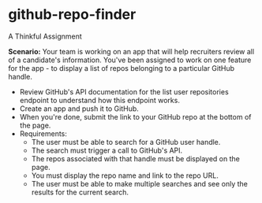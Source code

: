 # github-repo-finder

A Thinkful Assignment

**Scenario:** Your team is working on an app that will help recruiters review all of a candidate's information. You've been assigned to work on one feature for the app - to display a list of repos belonging to a particular GitHub handle.  

* Review GitHub's API documentation for the list user repositories endpoint to understand how this endpoint works. 
* Create an app and push it to GitHub. 
* When you're done, submit the link to your GitHub repo at the bottom of the page. 
* Requirements: 
  * The user must be able to search for a GitHub user handle. 
  * The search must trigger a call to GitHub's API. 
  * The repos associated with that handle must be displayed on the page. 
  * You must display the repo name and link to the repo URL. 
  * The user must be able to make multiple searches and see only the results for the current search.

